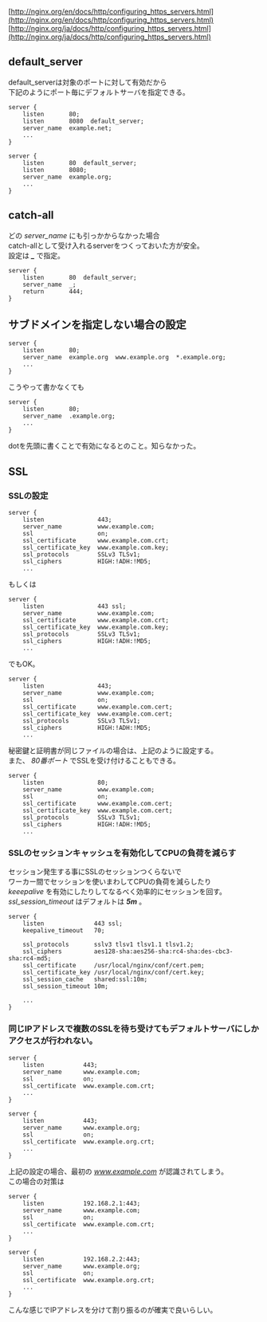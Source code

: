 [http://nginx.org/en/docs/http/configuring_https_servers.html](http://nginx.org/en/docs/http/configuring_https_servers.html)  
[http://nginx.org/ja/docs/http/configuring_https_servers.html](http://nginx.org/ja/docs/http/configuring_https_servers.html)  

## default_server 

default_serverは対象のポートに対して有効だから  
下記のようにポート毎にデフォルトサーバを指定できる。

```
server {
    listen       80;
    listen       8080  default_server;
    server_name  example.net;
    ...
}

server {
    listen       80  default_server;
    listen       8080;
    server_name  example.org;
    ...
}
```

## catch-all

どの *server_name* にも引っかからなかった場合  
catch-allとして受け入れるserverをつくっておいた方が安全。  
設定は ***_*** で指定。

```
server {
    listen       80  default_server;
    server_name  _;
    return       444;
}
```


## サブドメインを指定しない場合の設定

```
server {
    listen       80;
    server_name  example.org  www.example.org  *.example.org;
    ...
}
```

こうやって書かなくても

```
server {
    listen       80;
    server_name  .example.org;
    ...
}
```

dotを先頭に書くことで有効になるとのこと。知らなかった。


## SSL

### SSLの設定

```
server {
    listen               443;
    server_name          www.example.com;
    ssl                  on;
    ssl_certificate      www.example.com.crt;
    ssl_certificate_key  www.example.com.key;
    ssl_protocols        SSLv3 TLSv1;
    ssl_ciphers          HIGH:!ADH:!MD5;
    ...
```

もしくは

```
server {
    listen               443 ssl;
    server_name          www.example.com;
    ssl_certificate      www.example.com.crt;
    ssl_certificate_key  www.example.com.key;
    ssl_protocols        SSLv3 TLSv1;
    ssl_ciphers          HIGH:!ADH:!MD5;
    ...
```

でもOK。

```
server {
    listen               443;
    server_name          www.example.com;
    ssl                  on;
    ssl_certificate      www.example.com.cert;
    ssl_certificate_key  www.example.com.cert;
    ssl_protocols        SSLv3 TLSv1;
    ssl_ciphers          HIGH:!ADH:!MD5;
    ...
```

秘密鍵と証明書が同じファイルの場合は、上記のように設定する。  
また、 *80番ポート* でSSLを受け付けることもできる。  

```
server {
    listen               80;
    server_name          www.example.com;
    ssl                  on;
    ssl_certificate      www.example.com.cert;
    ssl_certificate_key  www.example.com.cert;
    ssl_protocols        SSLv3 TLSv1;
    ssl_ciphers          HIGH:!ADH:!MD5;
    ...
```

### SSLのセッションキャッシュを有効化してCPUの負荷を減らす

セッション発生する事にSSLのセッションつくらないで  
ワーカー間でセッションを使いまわしてCPUの負荷を減らしたり  
 *keeepalive* を有効にしたりしてなるべく効率的にセッションを回す。  
*ssl_session_timeout* はデフォルトは ***5m*** 。


```
server {
    listen              443 ssl;
    keepalive_timeout   70;

    ssl_protocols       sslv3 tlsv1 tlsv1.1 tlsv1.2;
    ssl_ciphers         aes128-sha:aes256-sha:rc4-sha:des-cbc3-sha:rc4-md5;
    ssl_certificate     /usr/local/nginx/conf/cert.pem;
    ssl_certificate_key /usr/local/nginx/conf/cert.key;
    ssl_session_cache   shared:ssl:10m;
    ssl_session_timeout 10m;

    ...
}
```

### 同じIPアドレスで複数のSSLを待ち受けてもデフォルトサーバにしかアクセスが行われない。

```
server {
    listen           443;
    server_name      www.example.com;
    ssl              on;
    ssl_certificate  www.example.com.crt;
    ...
}

server {
    listen           443;
    server_name      www.example.org;
    ssl              on;
    ssl_certificate  www.example.org.crt;
    ...
}
```

上記の設定の場合、最初の *www.example.com* が認識されてしまう。  
この場合の対策は  

```
server {
    listen           192.168.2.1:443;
    server_name      www.example.com;
    ssl              on;
    ssl_certificate  www.example.com.crt;
    ...
}

server {
    listen           192.168.2.2:443;
    server_name      www.example.org;
    ssl              on;
    ssl_certificate  www.example.org.crt;
    ...
}
```

こんな感じでIPアドレスを分けて割り振るのが確実で良いらしい。
